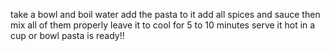 take a bowl and boil water
add the pasta to it
add all spices and sauce
then mix all of them properly
leave it to cool for 5 to 10 minutes
serve it hot in a cup or bowl
pasta is ready!!
